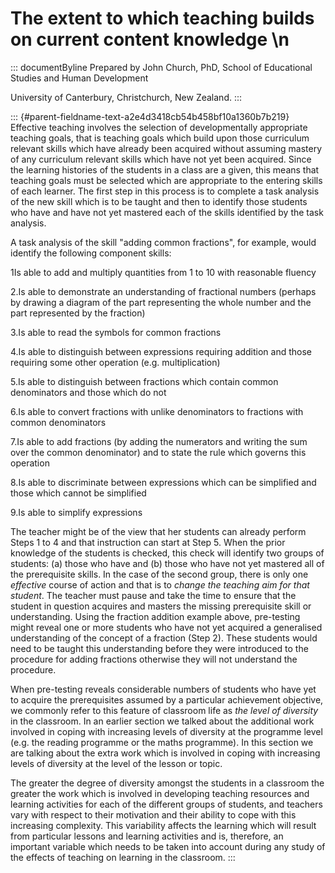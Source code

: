 # The extent to which teaching builds on current content knowledge \n

::: documentByline
Prepared by John Church, PhD, School of Educational Studies and Human
Development

University of Canterbury, Christchurch, New Zealand.
:::

::: {#parent-fieldname-text-a2e4d3418cb54b458bf10a1360b7b219}
Effective teaching involves the selection of developmentally appropriate
teaching goals, that is teaching goals which build upon those curriculum
relevant skills which have already been acquired without assuming
mastery of any curriculum relevant skills which have not yet been
acquired. Since the learning histories of the students in a class are a
given, this means that teaching goals must be selected which are
appropriate to the entering skills of each learner. The first step in
this process is to complete a task analysis of the new skill which is to
be taught and then to identify those students who have and have not yet
mastered each of the skills identified by the task analysis.

A task analysis of the skill "adding common fractions", for example,
would identify the following component skills:

1Is able to add and multiply quantities from 1 to 10 with reasonable
fluency

2.Is able to demonstrate an understanding of fractional numbers (perhaps
by drawing a diagram of the part representing the whole number and the
part represented by the fraction)

3.Is able to read the symbols for common fractions

4.Is able to distinguish between expressions requiring addition and
those requiring some other operation (e.g. multiplication)

5.Is able to distinguish between fractions which contain common
denominators and those which do not

6.Is able to convert fractions with unlike denominators to fractions
with common denominators

7.Is able to add fractions (by adding the numerators and writing the sum
over the common denominator) and to state the rule which governs this
operation

8.Is able to discriminate between expressions which can be simplified
and those which cannot be simplified

9.Is able to simplify expressions

The teacher might be of the view that her students can already perform
Steps 1 to 4 and that instruction can start at Step 5. When the prior
knowledge of the students is checked, this check will identify two
groups of students: (a) those who have and (b) those who have not yet
mastered all of the prerequisite skills. In the case of the second
group, there is only one *effective* course of action and that is to
*change the teaching aim for that student*. The teacher must pause and
take the time to ensure that the student in question acquires and
masters the missing prerequisite skill or understanding. Using the
fraction addition example above, pre-testing might reveal one or more
students who have not yet acquired a generalised understanding of the
concept of a fraction (Step 2). These students would need to be taught
this understanding before they were introduced to the procedure for
adding fractions otherwise they will not understand the procedure.

When pre-testing reveals considerable numbers of students who have yet
to acquire the prerequisites assumed by a particular achievement
objective, we commonly refer to this feature of classroom life as *the
level of diversity* in the classroom. In an earlier section we talked
about the additional work involved in coping with increasing levels of
diversity at the programme level (e.g. the reading programme or the
maths programme). In this section we are talking about the extra work
which is involved in coping with increasing levels of diversity at the
level of the lesson or topic.

The greater the degree of diversity amongst the students in a classroom
the greater the work which is involved in developing teaching resources
and learning activities for each of the different groups of students,
and teachers vary with respect to their motivation and their ability to
cope with this increasing complexity. This variability affects the
learning which will result from particular lessons and learning
activities and is, therefore, an important variable which needs to be
taken into account during any study of the effects of teaching on
learning in the classroom.
:::
